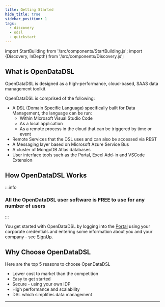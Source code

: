 ```yaml
---
title: Getting Started
hide_title: true
sidebar_position: 1
tags:
  - discovery
  - odsl
  - quickstart
---
```

import StartBuilding from '/src/components/StartBuilding.js';
import {Discovery, InDepth} from '/src/components/Discovery.js';

<Discovery title="Getting Started" text="This discovery guide is a brief introduction to the features and ecosystem of OpenDataDSL." />

## What is OpenDataDSL

OpenDataDSL is designed as a high-performance, cloud-based, SAAS data management toolkit.

OpenDataDSL is comprised of the following:
* A DSL (Domain Specific Language) specifically built for Data Management, the language can be run:
    * Within Microsoft Visual Studio Code
    * As a local application
    * As a remote process in the cloud that can be triggered by time or event
* Remote Services that the DSL uses and can also be accessed via REST
* A Messaging layer based on Microsoft Azure Service Bus
* A cluster of MongoDB Atlas databases
* User interface tools such as the Portal, Excel Add-in and VSCode Extension

<InDepth href="/docs/product/intro" />

## How OpenDataDSL Works

:::info
### All the OpenDataDSL user software is FREE to use for any number of users
:::

You get started with OpenDataDSL by logging into the [Portal](https://portal.opendatadsl.com) using your corporate
credentials and entering some information about you and your company - see [SignUp](/SignUp).

## Why Choose OpenDataDSL
Here are the top 5 reasons to choose OpenDataDSL
* Lower cost to market than the competition
* Easy to get started
* Secure - using your own IDP
* High performance and scalability
* DSL which simplifies data management

---

<StartBuilding />
